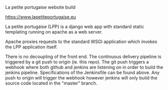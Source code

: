 La petite portugaise website build

https://www.lapetiteportugaise.eu

La petite portugaise (LPP) is a django web app with standard static templating running on apache as a web server.

Apache proxies requests to the standard WSGI application which invokes the LPP application itself. 

There is no decoupling of the front end. 
The continuous delivery pipeline is triggered by a git push to origin (ie. this repo).
The git push triggers a webhook where both github and jenkins are listening on in order to build the jenkins pipeline. 
Specifications of the Jenkinsfile can be found above.
Any push to origin will trigger the webhook however jenkins will only build the source code located in the "master" branch.
